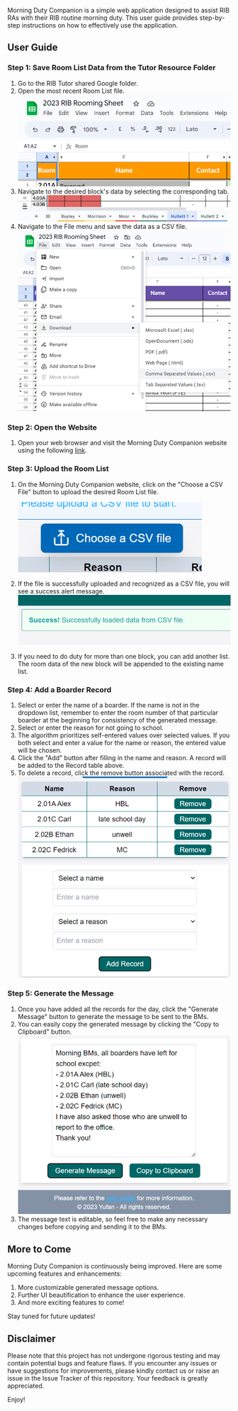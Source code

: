 Morning Duty Companion is a simple web application designed to assist RIB RAs with their RIB routine morning duty. This user guide provides step-by-step instructions on how to effectively use the application.

## User Guide

### Step 1: Save Room List Data from the Tutor Resource Folder

1. Go to the RIB Tutor shared Google folder.
2. Open the most recent Room List file.
   ![Room List](Room_Sheet.png)
3. Navigate to the desired block's data by selecting the corresponding tab.
   ![Tab Selection](Tab.png)
4. Navigate to the File menu and save the data as a CSV file.
   ![Save Data](Save.png)

### Step 2: Open the Website

1. Open your web browser and visit the Morning Duty Companion website using the following [link](https://mdc.zyf.ninja/).

### Step 3: Upload the Room List

1. On the Morning Duty Companion website, click on the "Choose a CSV File" button to upload the desired Room List file.

   ![Upload Room List](Choose.png)

2. If the file is successfully uploaded and recognized as a CSV file, you will see a success alert message.
   ![Success Alert](Success.png)

3. If you need to do duty for more than one block, you can add another list. The room data of the new block will be appended to the existing name list.

### Step 4: Add a Boarder Record

1. Select or enter the name of a boarder. If the name is not in the dropdown list, remember to enter the room number of that particular boarder at the beginning for consistency of the generated message.
2. Select or enter the reason for not going to school.
3. The algorithm prioritizes self-entered values over selected values. If you both select and enter a value for the name or reason, the entered value will be chosen.
4. Click the "Add" button after filling in the name and reason. A record will be added to the Record table above.
5. To delete a record, click the remove button associated with the record.
   ![Add a Boarder Record](Add.png)

### Step 5: Generate the Message

1. Once you have added all the records for the day, click the "Generate Message" button to generate the message to be sent to the BMs.
2. You can easily copy the generated message by clicking the "Copy to Clipboard" button.
   ![Generate Message](Generate.png)
3. The message text is editable, so feel free to make any necessary changes before copying and sending it to the BMs.

## More to Come

Morning Duty Companion is continuously being improved. Here are some upcoming features and enhancements:

1. More customizable generated message options.
2. Further UI beautification to enhance the user experience.
3. And more exciting features to come!

Stay tuned for future updates!

## Disclaimer

Please note that this project has not undergone rigorous testing and may contain potential bugs and feature flaws. If you encounter any issues or have suggestions for improvements, please kindly contact us or raise an issue in the Issue Tracker of this repository. Your feedback is greatly appreciated.

Enjoy!
